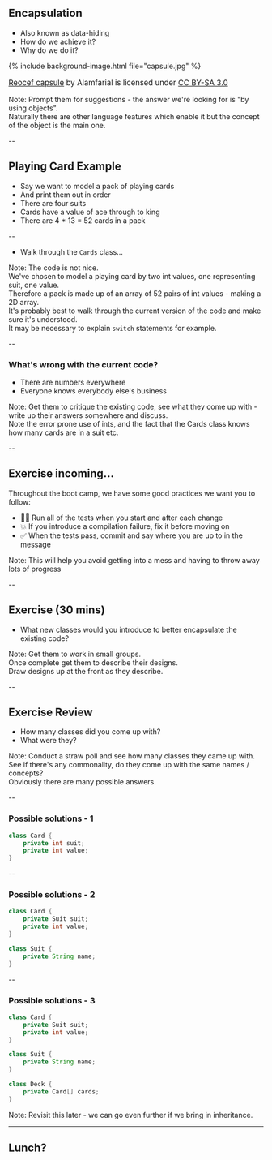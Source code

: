## Encapsulation

+ Also known as data-hiding
+ How do we achieve it?
+ Why do we do it?

{% include background-image.html file="capsule.jpg" %}
<p style="float:bottom;font-size:15px">
<a href="https://commons.wikimedia.org/wiki/File:Reocef_capsule.jpg">Reocef capsule</a>
by Alamfarial is licensed under 
<a href="https://creativecommons.org/licenses/by-sa/3.0/deed.en">CC BY-SA 3.0</a>
</p>

Note:
Prompt them for suggestions - the answer we're looking for is "by using objects".  
Naturally there are other language features which enable it but the concept of the
object is the main one.  

--

## Playing Card Example

- Say we want to model a pack of playing cards
- And print them out in order
- There are four suits
- Cards have a value of ace through to king
- There are 4 * 13 = 52 cards in a pack

--

- Walk through the `Cards` class...

Note:
The code is not nice.  
We've chosen to model a playing card by two int values, one representing suit, one value.  
Therefore a pack is made up of an array of 52 pairs of int values - making a 2D array.  
It's probably best to walk through the current version of the code and make sure it's understood.  
It may be necessary to explain `switch` statements for example.  

--

### What's wrong with the current code?

+ There are numbers everywhere
+ Everyone knows everybody else's business

Note:
Get them to critique the existing code, see what they come up with - write up their answers somewhere and discuss.  
Note the error prone use of ints, and the fact that the Cards class knows how many cards are in a suit etc.  

--

## Exercise incoming…

Throughout the boot camp, we have some good practices we want you to follow:

+ 🏃‍♀️ Run all of the tests when you start and after each change
+ 💥 If you introduce a compilation failure, fix it before moving on
+ ✅ When the tests pass, commit and say where you are up to in the message

Note: This will help you avoid getting into a mess and having to throw away lots of progress  

--

## Exercise (30 mins)

- What new classes would you introduce to better encapsulate the existing code? 

Note:
Get them to work in small groups.  
Once complete get them to describe their designs.  
Draw designs up at the front as they describe.  

--

## Exercise Review

+ How many classes did you come up with?
+ What were they?

Note: Conduct a straw poll and see how many classes they came up with.  
  See if there's any commonality, do they come up with the same names / concepts?  
  Obviously there are many possible answers.  

--

### Possible solutions - 1

```java
class Card {
    private int suit;
    private int value;
}
```

--

### Possible solutions - 2

```java
class Card {
    private Suit suit;
    private int value;
}

class Suit {
    private String name;
}
```

--

### Possible solutions - 3

```java
class Card {
    private Suit suit;
    private int value;
}

class Suit {
    private String name;
}

class Deck {
    private Card[] cards;
}
```

Note:
Revisit this later - we can go even further if we bring in inheritance.  

---

## Lunch?

